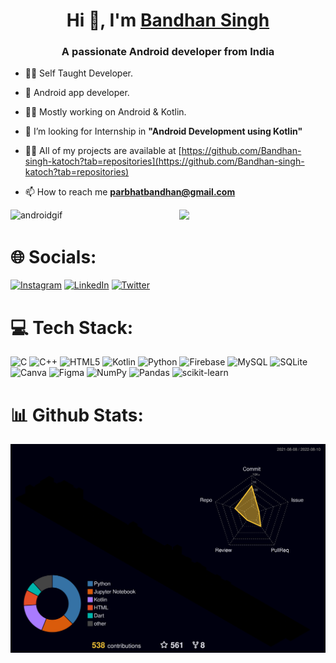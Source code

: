 <h1 align="center">Hi 👋, I'm <a href="https://bandhan-singh-katoch.github.io/Bandhan_portfolio.github.io/">Bandhan Singh</a></h1>
<h3 align="center">A passionate Android developer from India</h3>


- 👨‍💻 Self Taught Developer. 
 
- 📱 Android app developer.

- 👨‍💻 Mostly working on Android & Kotlin. 

<!--- 🔭 I’m currently working on [Notes taking app](https://github.com/Bandhan-singh-katoch/NotesApp)--->

- 🤝 I’m looking for Internship in **"Android Development using Kotlin"**

- 👨‍💻 All of my projects are available at [https://github.com/Bandhan-singh-katoch?tab=repositories](https://github.com/Bandhan-singh-katoch?tab=repositories)


- 📫 How to reach me **parbhatbandhan@gmail.com**

<p>
 <img align="left"  src="https://user-images.githubusercontent.com/67175208/132958311-4281f9a0-0251-4811-8c13-ed464564514f.gif" width="270px" alt="androidgif">
</p>

<p>
 <img src="https://user-images.githubusercontent.com/67175208/126484985-144cc667-e7ce-4350-adeb-423bad395dc2.png" width = "270px">
</p>

# 🌐 Socials:
[![Instagram](https://img.shields.io/badge/Instagram-%23E4405F.svg?logo=Instagram&logoColor=white)](https://instagram.com/bandhan.singh.1422) [![LinkedIn](https://img.shields.io/badge/LinkedIn-%230077B5.svg?logo=linkedin&logoColor=white)](https://www.linkedin.com/in/bandhan-singh-81ab481a4/) [![Twitter](https://img.shields.io/badge/Twitter-%231DA1F2.svg?logo=Twitter&logoColor=white)](https://twitter.com/BandhanSingh20) 

# 💻 Tech Stack:
![C](https://img.shields.io/badge/c-%2300599C.svg?style=for-the-badge&logo=c&logoColor=white) ![C++](https://img.shields.io/badge/c++-%2300599C.svg?style=for-the-badge&logo=c%2B%2B&logoColor=white) ![HTML5](https://img.shields.io/badge/html5-%23E34F26.svg?style=for-the-badge&logo=html5&logoColor=white) ![Kotlin](https://img.shields.io/badge/kotlin-%230095D5.svg?style=for-the-badge&logo=kotlin&logoColor=white) ![Python](https://img.shields.io/badge/python-3670A0?style=for-the-badge&logo=python&logoColor=ffdd54) ![Firebase](https://img.shields.io/badge/firebase-%23039BE5.svg?style=for-the-badge&logo=firebase) ![MySQL](https://img.shields.io/badge/mysql-%2300f.svg?style=for-the-badge&logo=mysql&logoColor=white) ![SQLite](https://img.shields.io/badge/sqlite-%2307405e.svg?style=for-the-badge&logo=sqlite&logoColor=white) ![Canva](https://img.shields.io/badge/Canva-%2300C4CC.svg?style=for-the-badge&logo=Canva&logoColor=white) 	![Figma](https://img.shields.io/badge/figma-%23F24E1E.svg?style=for-the-badge&logo=figma&logoColor=white) ![NumPy](https://img.shields.io/badge/numpy-%23013243.svg?style=for-the-badge&logo=numpy&logoColor=white) ![Pandas](https://img.shields.io/badge/pandas-%23150458.svg?style=for-the-badge&logo=pandas&logoColor=white) ![scikit-learn](https://img.shields.io/badge/scikit--learn-%23F7931E.svg?style=for-the-badge&logo=scikit-learn&logoColor=white)


<!--
<h3 align="left">Connect with me:</h3>
<p align="left"> 
-->
<!-- <a href="https://twitter.com/bandhan-singh-81ab481a4" target="blank"><img align="center" src="https://raw.githubusercontent.com/rahuldkjain/github-profile-readme-generator/master/src/images/icons/Social/twitter.svg" alt="bandhan-singh-81ab481a4" height="30" width="40" /></a> --> 
<!-- <a href="https://linkedin.com/in/bandhan-singh-81ab481a4" target="blank"><img align="center" src="https://raw.githubusercontent.com/rahuldkjain/github-profile-readme-generator/master/src/images/icons/Social/linked-in-alt.svg" alt="bandhan-singh-81ab481a4" height="30" width="40" /></a>
<a href="https://kaggle.com/bandhansingh" target="blank"><img align="center" src="https://raw.githubusercontent.com/rahuldkjain/github-profile-readme-generator/master/src/images/icons/Social/kaggle.svg" alt="bandhansingh" height="30" width="40" /></a>
<a href="https://instagram.com/bandhan.singh.1422" target="blank"><img align="center" src="https://raw.githubusercontent.com/rahuldkjain/github-profile-readme-generator/master/src/images/icons/Social/instagram.svg" alt="bandhan.singh.1422" height="30" width="40" /></a>
</p>

<h3 align="left">Languages and Tools:</h3>
<p align="left"> <a href="https://developer.android.com" target="_blank" rel="noreferrer"> <img src="https://raw.githubusercontent.com/devicons/devicon/master/icons/android/android-original-wordmark.svg" alt="android" width="40" height="40"/> </a> <a href="https://www.cprogramming.com/" target="_blank" rel="noreferrer"> <img src="https://raw.githubusercontent.com/devicons/devicon/master/icons/c/c-original.svg" alt="c" width="40" height="40"/> </a> <a href="https://www.w3schools.com/cpp/" target="_blank" rel="noreferrer"> <img src="https://raw.githubusercontent.com/devicons/devicon/master/icons/cplusplus/cplusplus-original.svg" alt="cplusplus" width="40" height="40"/> </a> <a href="https://firebase.google.com/" target="_blank" rel="noreferrer"> <img src="https://www.vectorlogo.zone/logos/firebase/firebase-icon.svg" alt="firebase" width="40" height="40"/> </a> <a href="https://git-scm.com/" target="_blank" rel="noreferrer"> <img src="https://www.vectorlogo.zone/logos/git-scm/git-scm-icon.svg" alt="git" width="40" height="40"/> </a> <a href="https://kotlinlang.org" target="_blank" rel="noreferrer"> <img src="https://www.vectorlogo.zone/logos/kotlinlang/kotlinlang-icon.svg" alt="kotlin" width="40" height="40"/> </a> <a href="https://www.mysql.com/" target="_blank" rel="noreferrer"> <img src="https://raw.githubusercontent.com/devicons/devicon/master/icons/mysql/mysql-original-wordmark.svg" alt="mysql" width="40" height="40"/> </a> <a href="https://www.python.org" target="_blank" rel="noreferrer"> <img src="https://raw.githubusercontent.com/devicons/devicon/master/icons/python/python-original.svg" alt="python" width="40" height="40"/> </a> <a href="https://scikit-learn.org/" target="_blank" rel="noreferrer"> <img src="https://upload.wikimedia.org/wikipedia/commons/0/05/Scikit_learn_logo_small.svg" alt="scikit_learn" width="40" height="40"/> </a> <a href="https://www.sqlite.org/" target="_blank" rel="noreferrer"> <img src="https://www.vectorlogo.zone/logos/sqlite/sqlite-icon.svg" alt="sqlite" width="40" height="40"/> </a> </p>
-->

  <!-- ![Laurence's GitHub stats](https://github-readme-stats.vercel.app/api?username=bandhan-singh-katoch&show_icons=true&theme=material-palenight) -->


<!--
![Top Langs](https://github-readme-stats.vercel.app/api/top-langs/?username=bandhan-singh-katoch&layout=compact&theme=radical&show_icons=true)
-->
<!-- <img align="center" src="https://github-readme-stats.anuraghazra1.vercel.app/api?username=bandhan-singh-katoch&show_icons=true&include_all_commits=true&theme=algolia" alt="Bandhan Singh stats" /> -->

<!-- <img align="center" src="https://github-readme-streak-stats.herokuapp.com/?user=bandhan-singh-katoch&theme=algolia" alt="Bandhan" />
 -->

# 📊 Github Stats:
<p>
 <img src=./profile-3d-contrib/profile-night-rainbow.svg width = "800px" align="center">
</p>


<!-- Watch my contribution graph get eaten by the snake 🐍 -->

<!-- platane/snk works, it just puts it on a new branch -->
<!-- ![Bandhan snake gif](https://github.com/Bandhan-singh-katoch/Bandhan-singh-katoch/blob/output/github-contribution-grid-snake.svg) -->
